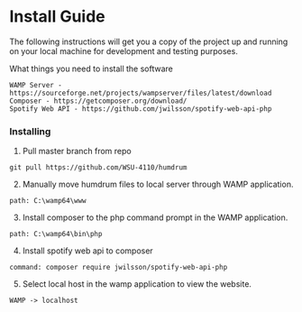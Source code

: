 # Install Guide

The following instructions will get you a copy of the project up and running on your local machine for development and testing purposes.

What things you need to install the software

```
WAMP Server - https://sourceforge.net/projects/wampserver/files/latest/download
Composer - https://getcomposer.org/download/
Spotify Web API - https://github.com/jwilsson/spotify-web-api-php
```

### Installing

1) Pull master branch from repo

```
git pull https://github.com/WSU-4110/humdrum
```

2) Manually move humdrum files to local server through WAMP application. 

```
path: C:\wamp64\www
```

3) Install composer to the php command prompt in the WAMP application.

```
path: C:\wamp64\bin\php
```

4) Install spotify web api to composer

```
command: composer require jwilsson/spotify-web-api-php
```

5) Select local host in the wamp application to view the website.

```
WAMP -> localhost
```
